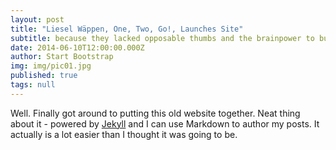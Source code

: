 ```yaml
---
layout: post
title: "Liesel Wäppen, One, Two, Go!, Launches Site"
subtitle: because they lacked opposable thumbs and the brainpower to build a space program.
date: 2014-06-10T12:00:00.000Z
author: Start Bootstrap
img: img/pic01.jpg
published: true
tags: null
---
```


Well. Finally got around to putting this old website together. 
Neat thing about it - powered by [Jekyll](http://jekyllrb.com) and I can use Markdown to author my posts. 
It actually is a lot easier than I thought it was going to be.
